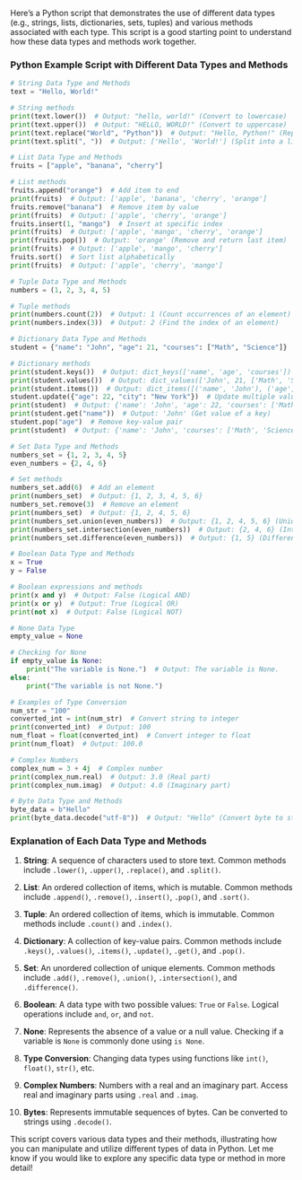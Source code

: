Here’s a Python script that demonstrates the use of different data types (e.g., strings, lists, dictionaries, sets, tuples) and various methods associated with each type. This script is a good starting point to understand how these data types and methods work together.

### **Python Example Script with Different Data Types and Methods**

```python
# String Data Type and Methods
text = "Hello, World!"

# String methods
print(text.lower())  # Output: "hello, world!" (Convert to lowercase)
print(text.upper())  # Output: "HELLO, WORLD!" (Convert to uppercase)
print(text.replace("World", "Python"))  # Output: "Hello, Python!" (Replace substring)
print(text.split(", "))  # Output: ['Hello', 'World!'] (Split into a list)

# List Data Type and Methods
fruits = ["apple", "banana", "cherry"]

# List methods
fruits.append("orange")  # Add item to end
print(fruits)  # Output: ['apple', 'banana', 'cherry', 'orange']
fruits.remove("banana")  # Remove item by value
print(fruits)  # Output: ['apple', 'cherry', 'orange']
fruits.insert(1, "mango")  # Insert at specific index
print(fruits)  # Output: ['apple', 'mango', 'cherry', 'orange']
print(fruits.pop())  # Output: 'orange' (Remove and return last item)
print(fruits)  # Output: ['apple', 'mango', 'cherry']
fruits.sort()  # Sort list alphabetically
print(fruits)  # Output: ['apple', 'cherry', 'mango']

# Tuple Data Type and Methods
numbers = (1, 2, 3, 4, 5)

# Tuple methods
print(numbers.count(2))  # Output: 1 (Count occurrences of an element)
print(numbers.index(3))  # Output: 2 (Find the index of an element)

# Dictionary Data Type and Methods
student = {"name": "John", "age": 21, "courses": ["Math", "Science"]}

# Dictionary methods
print(student.keys())  # Output: dict_keys(['name', 'age', 'courses']) (Get all keys)
print(student.values())  # Output: dict_values(['John', 21, ['Math', 'Science']]) (Get all values)
print(student.items())  # Output: dict_items([('name', 'John'), ('age', 21), ('courses', ['Math', 'Science'])]) (Get all key-value pairs)
student.update({"age": 22, "city": "New York"})  # Update multiple values
print(student)  # Output: {'name': 'John', 'age': 22, 'courses': ['Math', 'Science'], 'city': 'New York'}
print(student.get("name"))  # Output: 'John' (Get value of a key)
student.pop("age")  # Remove key-value pair
print(student)  # Output: {'name': 'John', 'courses': ['Math', 'Science'], 'city': 'New York'}

# Set Data Type and Methods
numbers_set = {1, 2, 3, 4, 5}
even_numbers = {2, 4, 6}

# Set methods
numbers_set.add(6)  # Add an element
print(numbers_set)  # Output: {1, 2, 3, 4, 5, 6}
numbers_set.remove(3)  # Remove an element
print(numbers_set)  # Output: {1, 2, 4, 5, 6}
print(numbers_set.union(even_numbers))  # Output: {1, 2, 4, 5, 6} (Union of two sets)
print(numbers_set.intersection(even_numbers))  # Output: {2, 4, 6} (Intersection of two sets)
print(numbers_set.difference(even_numbers))  # Output: {1, 5} (Difference between two sets)

# Boolean Data Type and Methods
x = True
y = False

# Boolean expressions and methods
print(x and y)  # Output: False (Logical AND)
print(x or y)  # Output: True (Logical OR)
print(not x)  # Output: False (Logical NOT)

# None Data Type
empty_value = None

# Checking for None
if empty_value is None:
    print("The variable is None.")  # Output: The variable is None.
else:
    print("The variable is not None.")

# Examples of Type Conversion
num_str = "100"
converted_int = int(num_str)  # Convert string to integer
print(converted_int)  # Output: 100
num_float = float(converted_int)  # Convert integer to float
print(num_float)  # Output: 100.0

# Complex Numbers
complex_num = 3 + 4j  # Complex number
print(complex_num.real)  # Output: 3.0 (Real part)
print(complex_num.imag)  # Output: 4.0 (Imaginary part)

# Byte Data Type and Methods
byte_data = b"Hello"
print(byte_data.decode("utf-8"))  # Output: "Hello" (Convert byte to string)
```

### **Explanation of Each Data Type and Methods**

1. **String**: A sequence of characters used to store text. Common methods include `.lower()`, `.upper()`, `.replace()`, and `.split()`.
   
2. **List**: An ordered collection of items, which is mutable. Common methods include `.append()`, `.remove()`, `.insert()`, `.pop()`, and `.sort()`.

3. **Tuple**: An ordered collection of items, which is immutable. Common methods include `.count()` and `.index()`.

4. **Dictionary**: A collection of key-value pairs. Common methods include `.keys()`, `.values()`, `.items()`, `.update()`, `.get()`, and `.pop()`.

5. **Set**: An unordered collection of unique elements. Common methods include `.add()`, `.remove()`, `.union()`, `.intersection()`, and `.difference()`.

6. **Boolean**: A data type with two possible values: `True` or `False`. Logical operations include `and`, `or`, and `not`.

7. **None**: Represents the absence of a value or a null value. Checking if a variable is `None` is commonly done using `is None`.

8. **Type Conversion**: Changing data types using functions like `int()`, `float()`, `str()`, etc.

9. **Complex Numbers**: Numbers with a real and an imaginary part. Access real and imaginary parts using `.real` and `.imag`.

10. **Bytes**: Represents immutable sequences of bytes. Can be converted to strings using `.decode()`.

This script covers various data types and their methods, illustrating how you can manipulate and utilize different types of data in Python. Let me know if you would like to explore any specific data type or method in more detail!
